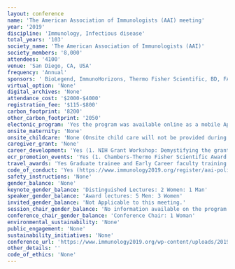 ```yaml
---
layout: conference 
name: 'The American Association of Immunologists (AAI) meeting'
year: '2019'
discipline: 'Immunology, Infectious disease'
total_years: '103'
society_name: 'The American Association of Immunologists (AAI)'
society_members: '8,000'
attendees: '4100'
venue: 'San Diego, CA, USA'
frequency: 'Annual'
sponsors: ' BioLegend, ImmunoHorizons, Thermo Fisher Scientific, BD, FASEB, STEMCELL, BioCell, FLUIDIGM, Hawaii convention center, KYOWA KIRIN, Sheridan, Sony, 10x Genomics, Allen Institute Immunology, Beckman Coulter Life Sciences, Genentech, Luminex, NanoString, Nexcelom, Peprotech, RayBiotech, Henry J Showell, StudyLog'
virtual_option: 'None'
digital_archives: 'None'
attendance_cost: '$2000-$4000'
registration_fee: '$115-$800'
carbon_footprint: '8200'
other_carbon_footprint: '2050'
electonic_program: 'Yes the program was available online as a mobile App and a .pdf file.'
onsite_maternity: 'None'
onsite_childcare: 'None (Onsite child care will not be provided during IMMUNOLOGY 2019™. If you require a child care provider during the meeting, you may contact your hotel concierge for recommendations. Children age 13 and older are welcome to attend IMMUNOLOGY 2019™ and will receive complimentary registration (registration is on-site only) if accompanied by a registered adult and a school ID is provided. Children under age of 13 are not permitted to attend IMMUNOLOGY 2019™ or to enter the Exhibit Hall, session rooms, meeting room hallways, or social events.)'
caregiver_grant: 'None'
career_development: 'Yes (1. NIH Grant Workshop: Demystifying the grant application submission, review and funding process  2. International Opportunities in Science (Working as a scientist outside of the U.S. requires curiosity,adaptability, and open-mindedness, which are valuable qualitiesimportant for success in any career. Given the international reachof science, this new session will help immunologists learn aboutopportunities to gain professional experience beyond the U.S.This panel features scientists employed at academic or researchinstitutions  around  the  globe.  Panelists  will  discuss  thepostdoctoral fellowship and grant application process, thebenefits of international training and employment, and thechallenges infinding science-related jobs outside of the U.S.This session is open to anyone.)  3. Careers in Science Roundtable  4. Secrets for a successful postdoctoral fellowship  5. How to convert your CV into a Resume 6. Advocating for Biomedical Research: we have done it so can you 7. Immunology Teaching Interest Group workshop 8. Career Roundtable and speed networking session)'
ecr_promotion_events: 'Yes (1. Chambers-Thermo Fisher Scientific Award: To advance the career of an early-career scientist who attendsthe AAI annual meeting and presents an outstanding abstractspecifically in the area of cancer biology  2. Lefrançois-BioLegend Award: To advance the career of a trainee who attends the AAI annualmeeting and presents an outstanding abstract specifically in thearea of mucosal immunology  3. Lustgarten-Thermo Fisher Scientific Award: To advance the career of a mid-career scientist who attends the AAI annual meeting and presents an outstanding abstractspecifically in the area of immune regulation  4. AAI-Thermo Fisher Trainee Achievement Awards: To recognize promising trainees in thefield of immunology.  5. The AAI-BD Biosciences Investigator Award recognizesan  early-career  investigator  who  has  made  outstandingcontributions to thefield of immunology.)'
travel_awards: 'Yes Graduate trainee and Early Career faculty training grants (https://www.aai.org/Awards/Travel) Pfizer-Showell Travel Award: To recognize the professional promise of an early-careerinvestigator, OTHER AWARDS AND GRANTS BEING ACKNOWLEDGED•AAI Early Career Faculty Travel Grants•AAI Laboratory Travel Grants•AAI Undergraduate Faculty Travel Grants•AAI Trainee Abstract Awards•AAI Trainee Poster Awards•FASEB Dream Travel Awards•AAI Minority Scientist Travel Awards'
code_of_conduct: 'Yes (https://www.immunology2019.org/register/aai-policy-statements/)'
safety_instructions: 'None'
gender_balance: 'None'
keynote_gender_balance: 'Distinguished Lectures: 2 Women: 1 Man'
speaker_gender_balance: 'Award lectures: 5 Men: 3 Women'
invited_gender_balance: 'Not Applicable to this meeting.'
session_chair_gender_balance: 'No information available on the program as first names were abbreviated.'
conference_chair_gender_balance: 'Conference Chair: 1 Woman'
environmental_sustainability: 'None'
public_engagement: 'None'
sustainability_initiatives: 'None'
conference_url: 'https://www.immunology2019.org/wp-content/uploads/2019/04/IMMUNOLOGY-2019-Program.pdf'
other_details: ''
code_of_ethics: 'None'
---
```

